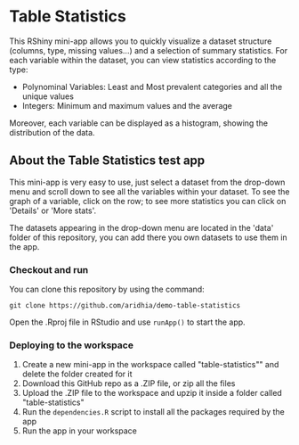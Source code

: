 # Table Statistics

This RShiny mini-app allows you to quickly visualize a dataset structure (columns, type, missing values...) and a selection of summary statistics. For each variable within the dataset, you can view statistics according to the type:

- Polynominal Variables: Least and Most prevalent categories and all the unique values
- Integers: Minimum and maximum values and the average

Moreover, each variable can be displayed as a histogram, showing the distribution of the data.


## About the Table Statistics test app

This mini-app is very easy to use, just select a dataset from the drop-down menu and scroll down to see all the variables within your dataset. To see the graph of a variable, click on the row; to see more statistics you can click on 'Details' or 'More stats'.

The datasets appearing in the drop-down menu are located in the 'data' folder of this repository, you can add there you own datasets to use them in the app.

### Checkout and run

You can clone this repository by using the command:

```
git clone https://github.com/aridhia/demo-table-statistics
```

Open the .Rproj file in RStudio and use `runApp()` to start the app.

### Deploying to the workspace

1. Create a new mini-app in the workspace called "table-statistics"" and delete the folder created for it
2. Download this GitHub repo as a .ZIP file, or zip all the files
3. Upload the .ZIP file to the workspace and upzip it inside a folder called "table-statistics"
4. Run the `dependencies.R` script to install all the packages required by the app
5. Run the app in your workspace

